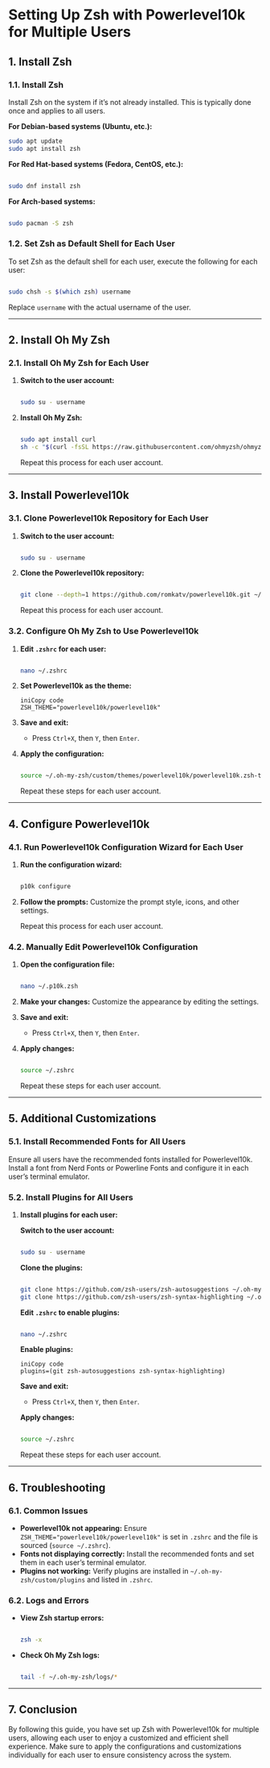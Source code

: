 # **Setting Up Zsh with Powerlevel10k for Multiple Users**

## **1. Install Zsh**

### **1.1. Install Zsh**

Install Zsh on the system if it’s not already installed. This is typically done once and applies to all users.

**For Debian-based systems (Ubuntu, etc.):**

```bash
sudo apt update
sudo apt install zsh

```

**For Red Hat-based systems (Fedora, CentOS, etc.):**

```bash

sudo dnf install zsh

```

**For Arch-based systems:**

```bash

sudo pacman -S zsh

```

### **1.2. Set Zsh as Default Shell for Each User**

To set Zsh as the default shell for each user, execute the following for each user:

```bash

sudo chsh -s $(which zsh) username

```

Replace `username` with the actual username of the user.

---

## **2. Install Oh My Zsh**

### **2.1. Install Oh My Zsh for Each User**

1. **Switch to the user account:**
    
    ```bash
    
    sudo su - username
    
    ```
    
2. **Install Oh My Zsh:**
    
    ```bash
    
    sudo apt install curl
    sh -c "$(curl -fsSL https://raw.githubusercontent.com/ohmyzsh/ohmyzsh/master/tools/install.sh)"
    
    ```
    
    Repeat this process for each user account.
    

---

## **3. Install Powerlevel10k**

### **3.1. Clone Powerlevel10k Repository for Each User**

1. **Switch to the user account:**
    
    ```bash
    
    sudo su - username
    
    ```
    
2. **Clone the Powerlevel10k repository:**
    
    ```bash
    
    git clone --depth=1 https://github.com/romkatv/powerlevel10k.git ~/.oh-my-zsh/custom/themes/powerlevel10k
    
    ```
    
    Repeat this process for each user account.
    

### **3.2. Configure Oh My Zsh to Use Powerlevel10k**

1. **Edit `.zshrc` for each user:**
    
    ```bash
    
    nano ~/.zshrc
    
    ```
    
2. **Set Powerlevel10k as the theme:**
    
    ```
    iniCopy code
    ZSH_THEME="powerlevel10k/powerlevel10k"
    
    ```
    
3. **Save and exit:**
    - Press `Ctrl+X`, then `Y`, then `Enter`.
4. **Apply the configuration:**
    
    ```bash
    
    source ~/.oh-my-zsh/custom/themes/powerlevel10k/powerlevel10k.zsh-theme
    
    ```
    
    Repeat these steps for each user account.
    

---

## **4. Configure Powerlevel10k**

### **4.1. Run Powerlevel10k Configuration Wizard for Each User**

1. **Run the configuration wizard:**
    
    ```bash
    
    p10k configure
    
    ```
    
2. **Follow the prompts:** Customize the prompt style, icons, and other settings.
    
    Repeat this process for each user account.
    

### **4.2. Manually Edit Powerlevel10k Configuration**

1. **Open the configuration file:**
    
    ```bash
    
    nano ~/.p10k.zsh
    
    ```
    
2. **Make your changes:** Customize the appearance by editing the settings.
3. **Save and exit:**
    - Press `Ctrl+X`, then `Y`, then `Enter`.
4. **Apply changes:**
    
    ```bash
    
    source ~/.zshrc
    
    ```
    
    Repeat these steps for each user account.
    

---

## **5. Additional Customizations**

### **5.1. Install Recommended Fonts for All Users**

Ensure all users have the recommended fonts installed for Powerlevel10k. Install a font from Nerd Fonts or Powerline Fonts and configure it in each user’s terminal emulator.

### **5.2. Install Plugins for All Users**

1. **Install plugins for each user:**
    
    **Switch to the user account:**
    
    ```bash
    
    sudo su - username
    
    ```
    
    **Clone the plugins:**
    
    ```bash
    
    git clone https://github.com/zsh-users/zsh-autosuggestions ~/.oh-my-zsh/custom/plugins/zsh-autosuggestions
    git clone https://github.com/zsh-users/zsh-syntax-highlighting ~/.oh-my-zsh/custom/plugins/zsh-syntax-highlighting
    
    ```
    
    **Edit `.zshrc` to enable plugins:**
    
    ```bash
    
    nano ~/.zshrc
    
    ```
    
    **Enable plugins:**
    
    ```
    iniCopy code
    plugins=(git zsh-autosuggestions zsh-syntax-highlighting)
    
    ```
    
    **Save and exit:**
    
    - Press `Ctrl+X`, then `Y`, then `Enter`.
    
    **Apply changes:**
    
    ```bash
    
    source ~/.zshrc
    
    ```
    
    Repeat these steps for each user account.
    

---

## **6. Troubleshooting**

### **6.1. Common Issues**

- **Powerlevel10k not appearing:** Ensure `ZSH_THEME="powerlevel10k/powerlevel10k"` is set in `.zshrc` and the file is sourced (`source ~/.zshrc`).
- **Fonts not displaying correctly:** Install the recommended fonts and set them in each user’s terminal emulator.
- **Plugins not working:** Verify plugins are installed in `~/.oh-my-zsh/custom/plugins` and listed in `.zshrc`.

### **6.2. Logs and Errors**

- **View Zsh startup errors:**
    
    ```bash
    
    zsh -x
    
    ```
    
- **Check Oh My Zsh logs:**
    
    ```bash
    
    tail -f ~/.oh-my-zsh/logs/*
    
    ```
    

---

## **7. Conclusion**

By following this guide, you have set up Zsh with Powerlevel10k for multiple users, allowing each user to enjoy a customized and efficient shell experience. Make sure to apply the configurations and customizations individually for each user to ensure consistency across the system.

